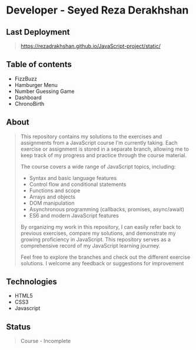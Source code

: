 # Developer - Seyed Reza Derakhshan

## Last Deployment
> https://rezadrakhshan.github.io/JavaScript-project/static/

## Table of contents
* FizzBuzz
* Hamburger Menu
* Number Guessing Game
* Dashboard
* ChronoBirth

## About
> This repository contains my solutions to the exercises and assignments from a JavaScript course I'm currently taking. Each exercise or assignment is stored in a separate branch, allowing me to keep track of my progress and practice through the course material.
> 
> The course covers a wide range of JavaScript topics, including:
> 
> - Syntax and basic language features
> - Control flow and conditional statements
> - Functions and scope
> - Arrays and objects
> - DOM manipulation
> - Asynchronous programming (callbacks, promises, async/await)
> - ES6 and modern JavaScript features
> 
> By organizing my work in this repository, I can easily refer back to previous exercises, compare my solutions, and demonstrate my growing proficiency in JavaScript. This repository serves as a comprehensive record of my JavaScript learning journey.
>
> Feel free to explore the branches and check out the different exercise solutions. I welcome any feedback or suggestions for improvement


## Technologies
* HTML5
* CSS3
* Javascript

## Status
> Course - Incomplete


